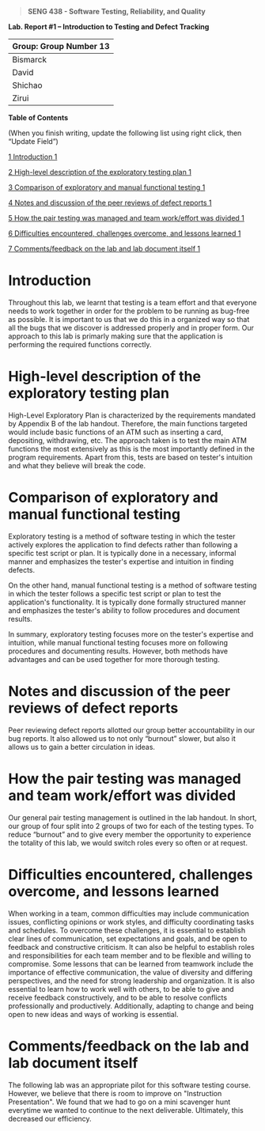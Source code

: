 >   **SENG 438 - Software Testing, Reliability, and Quality**

**Lab. Report \#1 – Introduction to Testing and Defect Tracking**

| Group: Group Number 13     |
|-----------------|
| Bismarck                |   
| David               |   
| Shichao               |   
| Zirui

**Table of Contents**

(When you finish writing, update the following list using right click, then
“Update Field”)

[1 Introduction	1](#_Toc439194677)

[2 High-level description of the exploratory testing plan	1](#_Toc439194678)

[3 Comparison of exploratory and manual functional testing	1](#_Toc439194679)

[4 Notes and discussion of the peer reviews of defect reports	1](#_Toc439194680)

[5 How the pair testing was managed and team work/effort was
divided	1](#_Toc439194681)

[6 Difficulties encountered, challenges overcome, and lessons
learned	1](#_Toc439194682)

[7 Comments/feedback on the lab and lab document itself	1](#_Toc439194683)

# Introduction

Throughout this lab, we learnt that testing is a team effort and that everyone needs to work together in order for the problem to be running as bug-free as possible. It is important to us that we do this in a organized way so that all the bugs that we discover is addressed properly and in proper form. Our approach to this lab is primarly making sure that the application is performing the required functions correctly.

# High-level description of the exploratory testing plan

High-Level Exploratory Plan is characterized by the requirements mandated by Appendix B of the lab handout. Therefore, the main functions targeted would include basic functions of an ATM such as inserting a card, depositing, withdrawing, etc. The approach taken is to test the main ATM functions the most extensively as this is the most importantly defined in the program requirements. Apart from this, tests are based on tester's intuition and what they believe will break the code.

# Comparison of exploratory and manual functional testing
Exploratory testing is a method of software testing in which the tester actively explores the application to find defects rather than following a specific test script or plan. It is typically done in a necessary, informal manner and emphasizes the tester's expertise and intuition in finding defects.

On the other hand, manual functional testing is a method of software testing in which the tester follows a specific test script or plan to test the application's functionality. It is typically done formally structured manner and emphasizes the tester's ability to follow procedures and document results.

In summary, exploratory testing focuses more on the tester's expertise and intuition, while manual functional testing focuses more on following procedures and documenting results. However, both methods have advantages and can be used together for more thorough testing.

# Notes and discussion of the peer reviews of defect reports

Peer reviewing defect reports allotted our group better accountability in our bug reports. It also allowed us to not only “burnout” slower, but also it allows us to gain a better circulation in ideas. 


# How the pair testing was managed and team work/effort was divided 

Our general pair testing management is outlined in the lab handout. In short, our group of four split into 2 groups of two for each of the testing types. To reduce “burnout” and to give every member the opportunity to experience the totality of this lab, we would switch roles every so often or at request.

# Difficulties encountered, challenges overcome, and lessons learned

When working in a team, common difficulties may include communication issues, conflicting opinions or work styles, and difficulty coordinating tasks and schedules. To overcome these challenges, it is essential to establish clear lines of communication, set expectations and goals, and be open to feedback and constructive criticism. It can also be helpful to establish roles and responsibilities for each team member and to be flexible and willing to compromise.
Some lessons that can be learned from teamwork include the importance of effective communication, the value of diversity and differing perspectives, and the need for strong leadership and organization. It is also essential to learn how to work well with others, to be able to give and receive feedback constructively, and to be able to resolve conflicts professionally and productively. Additionally, adapting to change and being open to new ideas and ways of working is essential. 

# Comments/feedback on the lab and lab document itself

The following lab was an appropriate pilot for this software testing course. However, we believe that there is room to improve on "Instruction Presentation". We found that we had to go on a mini scavenger hunt everytime we wanted to continue to the next deliverable. Ultimately, this decreased our efficiency.

